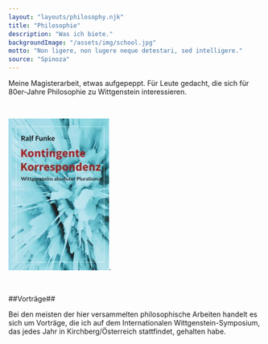 ```yaml
---
layout: "layouts/philosophy.njk"
title: "Philosophie"
description: "Was ich biete."
backgroundImage: "/assets/img/school.jpg"
motto: "Non ligere, non lugere neque detestari, sed intelligere."
source: "Spinoza"
---
```


Meine Magisterarbeit, etwas aufgepeppt. Für Leute gedacht, die sich für 80er-Jahre Philosophie zu Wittgenstein interessieren.

<br/>

[<img  src="/assets/img/kk.jpg" alt="Bilderrätsel14">](https://www.epubli.com/shop/kontingente-korrespondenz-9783754930083).

<br/>



##Vorträge##

Bei den meisten der hier versammelten philosophische Arbeiten handelt es sich um Vorträge, die ich auf dem Internationalen Wittgenstein-Symposium, das jedes Jahr in Kirchberg/Österreich stattfindet, gehalten habe.


<br/>






